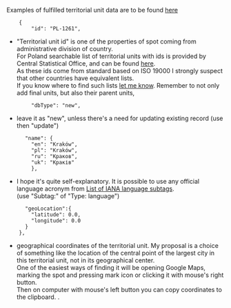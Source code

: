Examples of fulfilled territorial unit data are to be found [here](https://github.com/AdamGiergun/IfR-data/blob/main/data/territorialUnits.json) 
```
    {
        "id": "PL-1261",
```
- "Territorial unit id" is one of the properties of spot coming from administrative division of country.<br>
  For Poland searchable list of territorial units with ids is provided by Central Statistical Office, and can be found [here](https://eteryt.stat.gov.pl/eTeryt/rejestr_teryt/udostepnianie_danych/baza_teryt/uzytkownicy_indywidualni/wyszukiwanie/wyszukiwanie.aspx?contrast=default).<br>
  As these ids come from standard based on ISO 19000 I strongly suspect that other countries have equivalent lists.<br>
  If you know where to find such lists [let me know](https://github.com/AdamGiergun/IfR-data/issues/2).
  Remember to not only add final units, but also their parent units,
```
        "dbType": "new",
```
  - leave it as "new", unless there's a need for updating existing record (use then "update")
``` 
      "name": {
        "en": "Kraków",
        "pl": "Kraków",
        "ru": "Краков",
        "uk": "Краків"
        },
```
   - I hope it's quite self-explanatory. It is possible to use any official language acronym from [List of IANA language subtags](https://www.iana.org/assignments/language-subtag-registry/language-subtag-registry).<br>
     (use "Subtag:" of "Type: language")
```
      "geoLocation":{
        "latitude": 0.0,
        "longitude": 0.0
      }
    },
```
   - geographical coordinates of the territorial unit. My proposal is a choice of something like the location of the central point of the largest city in this territorial unit, not in its geographical center.<br>
     One of the easiest ways of finding it will be opening Google Maps, marking the spot and pressing mark icon or clicking it with mouse's right button.<br>
     Then on computer with mouse's left button you can copy coordinates to the clipboard.
     . 